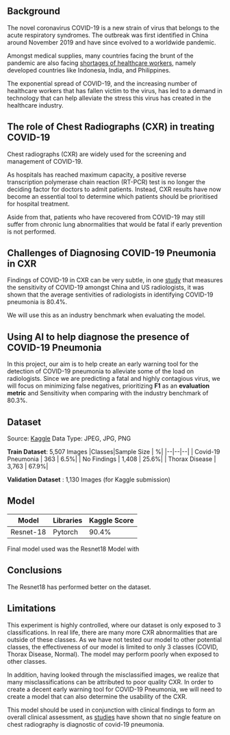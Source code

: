 ﻿
## Background

  

The novel coronavirus COVID-19 is a new strain of virus that belongs to the acute respiratory syndromes. The outbreak was first identified in China around November 2019 and have since evolved to a worldwide pandemic.

Amongst medical supplies, many countries facing the brunt of the pandemic are also facing [shortages of healthcare workers]( https://www.abc.net.au/news/2021-07-14/trainee-doctors-on-the-front-line-of-indonesia-covid-disaster/100285804), namely developed countries like Indonesia, India, and Philippines.

The exponential spread of COVID-19, and the increasing number of healthcare workers that has fallen victim to the virus, has led to a demand in technology that can help alleviate the stress this virus has created in the healthcare industry.

## The role of Chest Radiographs (CXR) in treating COVID-19

Chest radiographs (CXR) are widely used for the screening and management of COVID-19.

  

As hospitals has reached maximum capacity, a positive reverse transcription polymerase chain reaction (RT-PCR) test is no longer the deciding factor for doctors to admit patients. Instead, CXR results have now become an essential tool to determine which patients should be prioritised for hospital treatment.

  

Aside from that, patients who have recovered from COVID-19 may still suffer from chronic lung abnormalities that would be fatal if early prevention is not performed.

## Challenges of Diagnosing COVID-19 Pneumonia in CXR

  

Findings of COVID-19 in CXR can be very subtle, in one [study](https://pubs.rsna.org/doi/full/10.1148/radiol.2020200823) that measures the sensitivity of COVID-19 amongst China and US radiologists, it was shown that the average sentivities of radiologists in identifying COVID-19 pneumonia is 80.4%.


We will use this as an industry benchmark when evaluating the model.

## Using AI to help diagnose the presence of COVID-19 Pneumonia

In this project, our aim is to help create an early warning tool for the detection of COVID-19 pneumonia to alleviate some of the load on radiologists. Since we are predicting a fatal and highly contagious virus, we will focus on minimizing false negatives, prioritizing **F1** as an **evaluation metric** and Sensitivity when comparing with the industry benchmark of 80.3%. 

## Dataset
Source: [Kaggle](https://www.kaggle.com/c/csc532-2/)
Data Type: JPEG, JPG, PNG

**Train Dataset**:  5,507 Images
|Classes|Sample Size  | %|
|--|--|--|
| Covid-19 Pneumonia | 363 | 6.5%|
| No Findings | 1,408 | 25.6%|
| Thorax Disease | 3,763 | 67.9%|

**Validation Dataset** : 1,130 Images 
(for Kaggle submission)

## Model 
|Model| Libraries | Kaggle Score |
|--|--|--|
| Resnet-18 | Pytorch |90.4%


Final model used was the Resnet18 Model with 
## Conclusions

The Resnet18 has performed better on the dataset. 

## Limitations

This experiment is highly controlled, where our dataset is only exposed to 3 classifications. In real life, there are many more CXR abnormalities that are outside of these classes. As we have not tested our model to other potential classes, the effectiveness of our model is limited to only 3 classes (COVID, Thorax Disease, Normal). The model may perform poorly when exposed to other classes.

In addition, having looked through the misclassified images, we realize that many misclassifications can be attributed to poor quality CXR. In order to create a decent early warning tool for COVID-19 Pneumonia, we will need to create a model that can also determine the usability of the CXR.

This model should be used in conjunction with clinical findings to form an overall clinical assessment, as  [studies](https://www.bmj.com/content/370/bmj.m2426)  have shown that no single feature on chest radiography is diagnostic of covid-19 pneumonia.

